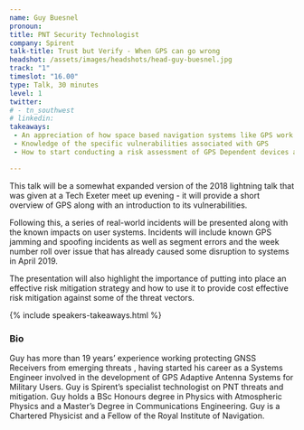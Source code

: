```yaml
---
name: Guy Buesnel
pronoun:
title: PNT Security Technologist
company: Spirent
talk-title: Trust but Verify - When GPS can go wrong
headshot: /assets/images/headshots/head-guy-buesnel.jpg
track: "1"
timeslot: "16.00"
type: Talk, 30 minutes
level: 1
twitter:
# - tn_southwest 
# linkedin: 
takeaways:
 - An appreciation of how space based navigation systems like GPS work
 - Knowledge of the specific vulnerabilities associated with GPS
 - How to start conducting a risk assessment of GPS Dependent devices and systems

---
```

This talk will be a somewhat expanded version of the 2018 lightning talk that was given at a Tech Exeter meet up evening - it will provide a short overview of GPS along with an introduction to its vulnerabilities.  

Following this, a series of real-world incidents will be presented along with the known impacts on user systems.  Incidents will include known GPS jamming and spoofing incidents as well as segment errors and the week number roll over issue  that has already caused some disruption to systems in April 2019.  

The presentation will also highlight the importance of putting into place an effective risk mitigation strategy and how to use it to provide cost effective risk mitigation against some of the threat vectors.

{% include speakers-takeaways.html %}
<h3>Bio</h3>
Guy has more than 19 years’ experience working protecting GNSS Receivers from emerging threats , having started his career as a Systems Engineer involved in the development of GPS Adaptive Antenna Systems for Military Users.  Guy is Spirent’s specialist technologist on PNT threats and mitigation. Guy holds a BSc Honours degree in Physics with Atmospheric Physics and a Master’s Degree in Communications Engineering.  Guy is a Chartered Physicist and a Fellow of the Royal Institute of Navigation.